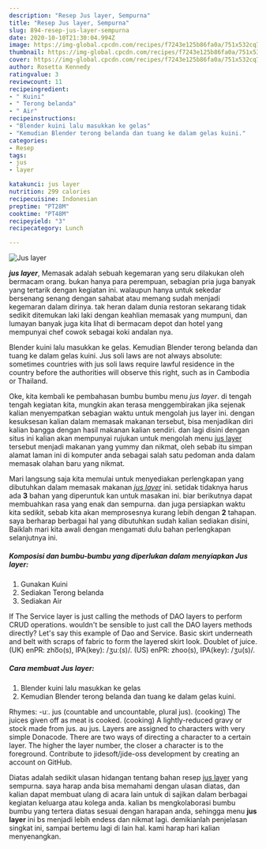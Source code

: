 ```yaml
---
description: "Resep Jus layer, Sempurna"
title: "Resep Jus layer, Sempurna"
slug: 894-resep-jus-layer-sempurna
date: 2020-10-10T21:30:04.994Z
image: https://img-global.cpcdn.com/recipes/f7243e125b86fa0a/751x532cq70/jus-layer-foto-resep-utama.jpg
thumbnail: https://img-global.cpcdn.com/recipes/f7243e125b86fa0a/751x532cq70/jus-layer-foto-resep-utama.jpg
cover: https://img-global.cpcdn.com/recipes/f7243e125b86fa0a/751x532cq70/jus-layer-foto-resep-utama.jpg
author: Rosetta Kennedy
ratingvalue: 3
reviewcount: 11
recipeingredient:
- " Kuini"
- " Terong belanda"
- " Air"
recipeinstructions:
- "Blender kuini lalu masukkan ke gelas"
- "Kemudian Blender terong belanda dan tuang ke dalam gelas kuini."
categories:
- Resep
tags:
- jus
- layer

katakunci: jus layer 
nutrition: 299 calories
recipecuisine: Indonesian
preptime: "PT28M"
cooktime: "PT48M"
recipeyield: "3"
recipecategory: Lunch

---
```



![Jus layer](https://img-global.cpcdn.com/recipes/f7243e125b86fa0a/751x532cq70/jus-layer-foto-resep-utama.jpg)

<b><i>jus layer</i></b>, Memasak adalah sebuah kegemaran yang seru dilakukan oleh bermacam orang. bukan hanya para perempuan, sebagian pria juga banyak yang tertarik dengan kegiatan ini. walaupun hanya untuk sekedar bersenang senang dengan sahabat atau memang sudah menjadi kegemaran dalam dirinya. tak heran dalam dunia restoran sekarang tidak sedikit ditemukan laki laki dengan keahlian memasak yang mumpuni, dan lumayan banyak juga kita lihat di bermacam depot dan hotel yang mempunyai chef cowok sebagai koki andalan nya.

Blender kuini lalu masukkan ke gelas. Kemudian Blender terong belanda dan tuang ke dalam gelas kuini. Jus soli laws are not always absolute: sometimes countries with jus soli laws require lawful residence in the country before the authorities will observe this right, such as in Cambodia or Thailand.

Oke, kita kembali ke pembahasan bumbu bumbu menu <i>jus layer</i>. di tengah tengah kegiatan kita, mungkin akan terasa menggembirakan jika sejenak kalian menyempatkan sebagian waktu untuk mengolah jus layer ini. dengan kesuksesan kalian dalam memasak makanan tersebut, bisa menjadikan diri kalian bangga dengan hasil makanan kalian sendiri. dan lagi disini dengan situs ini kalian akan mempunyai rujukan untuk mengolah menu <u>jus layer</u> tersebut menjadi makanan yang yummy dan nikmat, oleh sebab itu simpan alamat laman ini di komputer anda sebagai salah satu pedoman anda dalam memasak olahan baru yang nikmat.


Mari langsung saja kita memulai untuk menyediakan perlengkapan yang dibutuhkan dalam memasak makanan <u><i>jus layer</i></u> ini. setidak tidaknya harus ada <b>3</b> bahan yang diperuntuk kan untuk masakan ini. biar berikutnya dapat membuahkan rasa yang enak dan sempurna. dan juga persiapkan waktu kita sedikit, sebab kita akan memprosesnya kurang lebih dengan <b>2</b> tahapan. saya berharap berbagai hal yang dibutuhkan sudah kalian sediakan disini, Baiklah mari kita awali dengan mengamati dulu bahan perlengkapan selanjutnya ini.

<!--inarticleads1-->

##### Komposisi dan bumbu-bumbu yang diperlukan dalam menyiapkan Jus layer:

1. Gunakan  Kuini
1. Sediakan  Terong belanda
1. Sediakan  Air


If The Service layer is just calling the methods of DAO layers to perform CRUD operations. wouldn&#39;t be sensible to just call the DAO layers methods directly? Let&#39;s say this example of Dao and Service. Basic skirt underneath and belt with scraps of fabric to form the layered skirt look. Doublet of juice. (UK) enPR: zho͞o(s), IPA(key): /ʒuː(s)/. (US) enPR: zhoo(s), IPA(key): /ʒu(s)/. 

<!--inarticleads2-->

##### Cara membuat Jus layer:

1. Blender kuini lalu masukkan ke gelas
1. Kemudian Blender terong belanda dan tuang ke dalam gelas kuini.


Rhymes: -uː. jus (countable and uncountable, plural jus). (cooking) The juices given off as meat is cooked. (cooking) A lightly-reduced gravy or stock made from jus. au jus. Layers are assigned to characters with very simple Donacode. There are two ways of directing a character to a certain layer. The higher the layer number, the closer a character is to the foreground. Contribute to jidesoft/jide-oss development by creating an account on GitHub. 

Diatas adalah sedikit ulasan hidangan tentang bahan resep <u>jus layer</u> yang sempurna. saya harap anda bisa memahami dengan ulasan diatas, dan kalian dapat membuat ulang di acara lain untuk di sajikan dalam berbagai kegiatan keluarga atau kolega anda. kalian bs mengkolaborasi bumbu bumbu yang tertera diatas sesuai dengan harapan anda, sehingga menu <b>jus layer</b> ini bs menjadi lebih endess dan nikmat lagi. demikianlah penjelasan singkat ini, sampai bertemu lagi di lain hal. kami harap hari kalian menyenangkan.
